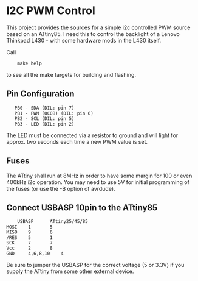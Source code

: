 I2C PWM Control
===============

This project provides the sources for a simple i2c controlled
PWM source based on an ATtiny85.
I need this to control the backlight of a Lenovo Thinkpad L430 - with some hardware mods in the L430 itself.

Call
```
	make help
```
to see all the make targets for building and flashing.

Pin Configuration
-----------------
```
   PB0 - SDA (DIL: pin 7)
   PB1 - PWM (OC0B) (DIL: pin 6)
   PB2 - SCL (DIL: pin 5)
   PB3 - LED (DIL: pin 2)
```
The LED must be connected via a resistor to ground and will light for approx. two seconds each time
a new PWM value is set.

Fuses
-----
The ATtiny shall run at 8MHz in order to have some margin for 100 or even 400kHz i2c operation.
You may need to use 5V for initial programming of the fuses (or use the -B option of avrdude).

Connect USBASP 10pin to the ATtiny85
------------------------------------
```
	USBASP		ATtiny25/45/85
MOSI    1		5
MISO    9		6
/RES    5		1
SCK     7		7
Vcc     2		8
GND     4,6,8,10	4
```
Be sure to jumper the USBASP for the correct voltage (5 or 3.3V) if you supply
the ATtiny from some other external device.

